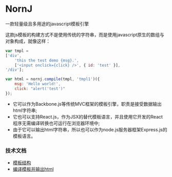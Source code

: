 # NornJ
一款轻量级且多用途的javascript模板引擎

这款js模板的构建方式不是使用传统的字符串，而是使用javascript原生的数组与对象构成，就像这样：
```js
var tmpl =
['div',
    'this the test demo {msg}.',
    ['<input onclick={click} />', { id: 'test' }],
'/div'];

var html = nornj.compile(tmpl, 'tmpl1')({
    msg: 'Hello world!',
    click: "alert('test')"
});
```

* 它可以作为Backbone.js等传统MVC框架的模板引擎，职责是接受数据输出html字符串;
* 它也可以支持React.js，作为JSX的替代模板语言，并且使用它开发的React程序无需编译转换也可运行在浏览器环境中;
* 由于它可以输出html字符串，所以也可以作为node.js服务器框架Express.js的模板语言。

### 技术文档

* [模板结构](https://github.com/joe-sky/nornj/blob/master/docs/模板结构.md)
* [编译模板并输出html](https://github.com/joe-sky/nornj/blob/master/docs/编译模板并输出html.md)
